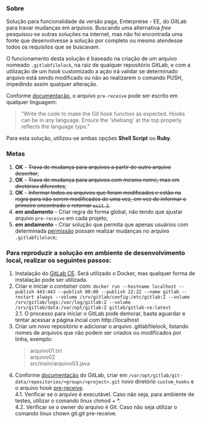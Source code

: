 ### Sobre
Solução para funcionalidade da versão paga, Enterpreise - EE, do GitLab para travar mudanças em arquivos. Buscando uma alternativa _free_ pesquisou-se  outras soluções na internet, mas não foi encontrada uma fonte que desenvolvesse a solução por completo ou mesmo atendesse todos os requisitos que se buscavam.  

O funcionamento desta solução é baseado na criação de um arquivo nomeado `.gitlabfilelock`, na raiz de qualquer repositório GitLab, e com a utilização de um _hook_ customizado a ação irá validar se determinado arquivo está sendo modificado ou não ao realizarem o comando PUSH, impedindo  assim qualquer alteração.  

Conforme [documentação](https://docs.gitlab.com/ee/administration/custom_hooks.html), o arquivo `pre-receive` pode ser escrito em qualquer linguagem:
> "Write the code to make the Git hook function as expected. Hooks can be in any language. Ensure the 'shebang' at the top properly reflects the language type."

Para esta solução, utilizou-se ambas opções **Shell Script** ou **Ruby**.

### Metas
1. **OK** - ~~Trava de mudança para arquivos a partir de outro arquivo descritor~~;
2. **OK** - ~~Trava de mudança para arquivos com mesmo nome, mas em diretórios diferentes~~;
3. **OK** - ~~Informar todos os arquivos que foram modificados e estão na regra para não serem modificados de uma vez, em vez de informar o primeiro encontrado e retornar `exit 1`~~.
4. **em andamento** - Criar regra de forma global, não tendo que ajustar arquivo `pre-receive` em cada projeto; 
5. **em andamento** - Criar solução que permita que apenas usuários com determinada [permissão](https://docs.gitlab.com/ee/user/permissions.html) possam realizar mudanças no arquivo `.gitlabfilelock`;

### Para reproduzir a solução em ambiente de desenvolvimento local, realizar os seguintes passos:
1. Instalação do [GitLab CE](https://about.gitlab.com/installation/). Será utilizado o Docker, mas qualquer forma de instalação pode ser utilizada.
2. Criar e iniciar o _container_  com:
`docker run --hostname localhost --publish 443:443 --publish 80:80 --publish 22:22 --name gitlab --restart always --volume /srv/gitlab/config:/etc/gitlab:Z --volume /srv/gitlab/logs:/var/log/gitlab:Z --volume /srv/gitlab/data:/var/opt/gitlab:Z gitlab/gitlab-ce:latest`  
    2.1. O processo para iniciar o GitLab pode demorar, basta aguardar e tentar acessar a página incial com http://localhost  
3. Criar um novo repositório e adicionar o arquivo .gitlabfilelock, listando nomes de arquivos que não podem ser criados ou modificados por linha, exemplo:
    > arquivo01.txt  
    > arquivo02  
    > src/main/arquivo03.java  
4. Conforme [documentação](https://docs.gitlab.com/ee/administration/custom_hooks.html) do GitLab, criar em `/var/opt/gitlab/git-data/repositories/<group>/<project>.git` novo diretório `custom_hooks` e o arquivo hook [pre-receive](pre-receive).  
    4.1. Verificar se o arquivo é executável. Caso não seja, para ambiente de testes, utilizar o comando linux chmod + *.  
    4.2. Verificar se o owner do arquivo é Git. Caso não seja utilizar o comando linux chown git.git pre-receive.  
